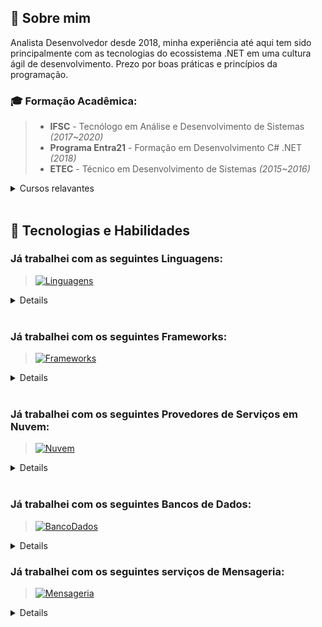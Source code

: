 ## 👋 Sobre mim

Analista Desenvolvedor desde 2018, minha experiência até aqui tem sido principalmente com as tecnologias do ecossistema .NET em uma cultura ágil de desenvolvimento. Prezo por boas práticas e princípios da programação.

### 🎓 Formação Acadêmica:
> - **IFSC** - Tecnólogo em Análise e Desenvolvimento de Sistemas _(2017~2020)_
> - **Programa Entra21** - Formação em Desenvolvimento C# .NET _(2018)_
> - **ETEC** - Técnico em Desenvolvimento de Sistemas _(2015~2016)_

<details>
<summary>Cursos relavantes</summary>

> - [**desenvolvedor.io**](https://desenvolvedor.io/certificado/7dc98d94-0dde-4ba9-85d7-9bbdd29f60a5) - Formação Arquiteto de Software
> - [**desenvolvedor.io**](https://desenvolvedor.io/certificado/d3ee4024-ec91-41c4-bb87-0be76ac69761) - Iniciando com ASP .NET Core
> - [**desenvolvedor.io**](https://desenvolvedor.io/certificado/5b21aca3-75bb-44da-b054-62f07f413e57) - Iniciando com EF Core
> - [**Alura**](https://cursos.alura.com.br/degree/certificate/0be64390-382d-4a12-a673-4a895e2a342c) - Certificação C# programiming
> - [**Alura**](https://cursos.alura.com.br/user/henriqvmc99/degree-certificacao-az-900-microsoft-azure-fundamentals-v156527-156527/certificate) - Certificação AZ-900
> - [**balta.io**](https://balta.io/certificados/31e89911-a8b2-4637-bc9c-3241fd862b8f) - Modelando Domínios Ricos
> - [**refactoring.guru**](https://refactoring.guru/cert/r/OTE0NTQ) - Dive Into Refactoring

</details>

<br>

## 🔧 Tecnologias e Habilidades

### Já trabalhei com as seguintes Linguagens:
> [![Linguagens](https://skillicons.dev/icons?i=cs,typescript,javascript,java,python)](https://skillicons.dev)

<details>

> - **C#** _(Conhecimento Avançado)_
> - **Javascript** | **Typescript** _(Conhecimento Intermediário)_
> - **Java** _(Conhecimento Iniciante)_
> - **Python** _(Conhecimento Iniciante)_

</details>

<br>

### Já trabalhei com os seguintes Frameworks:
> [![Frameworks](https://skillicons.dev/icons?i=dotnet,react,bootstrap)](https://skillicons.dev)

<details>

> **Backend**
> - **.NET Core** | **ASP .NET Core** | **ASP .NET MVC** _(Conhecimento Avançado)_
> - **EF Core** _(Conhecimento Avançado)_
> - **NHibernate** _(Conhecimento Intermediário)_

> **Frontend**
> - **React** _(Conhecimento Intermediário)_
> - **Bootstrap** _(Conhecimento Iniciante)_

</details>

<br>

### Já trabalhei com os seguintes Provedores de Serviços em Nuvem:
> [![Nuvem](https://skillicons.dev/icons?i=azure,aws)](https://skillicons.dev)

<details>

> - **Azure** _(Conhecimento Intermediário)_
> - **AWS** _(Conhecimento Intermediário)_

</details>

<br>

### Já trabalhei com os seguintes Bancos de Dados:
> [![BancoDados](https://skillicons.dev/icons?i=postgres,mongodb)](https://skillicons.dev)

<details>

> - **PostgreSQL** _(Conhecimento Intermediário)_
> - **SQL Server** _(Conhecimento Intermediário)_
> - **MongoDB** _(Conhecimento Iniciante)_

</details>

### Já trabalhei com os seguintes serviços de Mensageria:
> [![Mensageria](https://skillicons.dev/icons?i=azure,rabbitmq)](https://skillicons.dev)

<details>

> - **Azure ServiceBus** _(Conhecimento Intermediário)_
> - **RabbitMq** _(Conhecimento Intermediário)_

</details>

<br>
